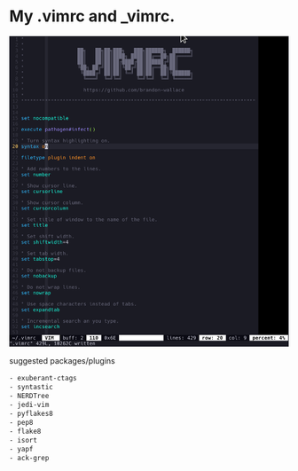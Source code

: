 # My .vimrc and _vimrc.


![vimrc_screenshot](/screenshot1.png)

suggested packages/plugins

    - exuberant-ctags
    - syntastic
    - NERDTree
    - jedi-vim
    - pyflakes8
    - pep8
    - flake8
    - isort
    - yapf
    - ack-grep
